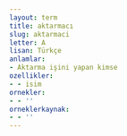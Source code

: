 ```yaml
---
layout: term
title: aktarmacı
slug: aktarmaci
letter: A
lisan: Türkçe
anlamlar:
- Aktarma işini yapan kimse
ozellikler:
- - isim
ornekler:
- - ''
orneklerkaynak:
- - ''
---
```

